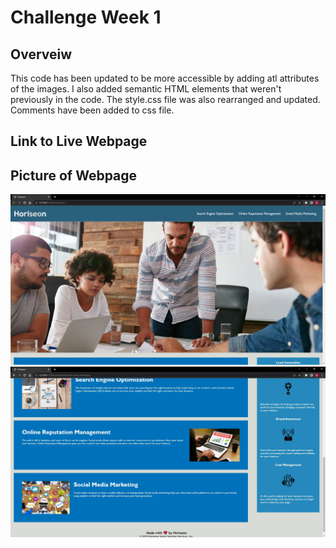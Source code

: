 # Challenge Week 1

## Overveiw
This code has been updated to be more accessible by adding atl attributes of the images. I also added semantic HTML elements that weren't previously in the code.
The style.css file was also rearranged and updated. Comments have been added to css file.

## Link to Live Webpage


## Picture of Webpage
![Screenshot of Webpage](./assets/images/webpage.jpg)
![Screenshot of Webpage](./assets/images/webpage2.jpg)
